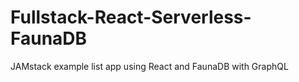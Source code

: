 # Fullstack-React-Serverless-FaunaDB
JAMstack example list app using React and FaunaDB with GraphQL
